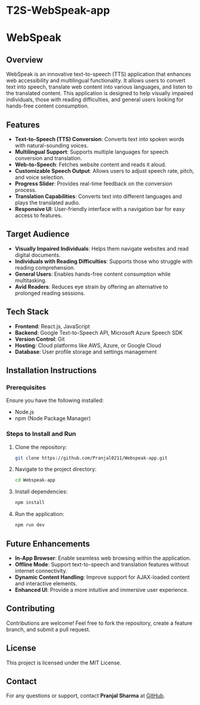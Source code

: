# T2S-WebSpeak-app
 
# WebSpeak

## Overview
WebSpeak is an innovative text-to-speech (TTS) application that enhances web accessibility and multilingual functionality. It allows users to convert text into speech, translate web content into various languages, and listen to the translated content. This application is designed to help visually impaired individuals, those with reading difficulties, and general users looking for hands-free content consumption.

## Features
- **Text-to-Speech (TTS) Conversion**: Converts text into spoken words with natural-sounding voices.
- **Multilingual Support**: Supports multiple languages for speech conversion and translation.
- **Web-to-Speech**: Fetches website content and reads it aloud.
- **Customizable Speech Output**: Allows users to adjust speech rate, pitch, and voice selection.
- **Progress Slider**: Provides real-time feedback on the conversion process.
- **Translation Capabilities**: Converts text into different languages and plays the translated audio.
- **Responsive UI**: User-friendly interface with a navigation bar for easy access to features.

## Target Audience
- **Visually Impaired Individuals**: Helps them navigate websites and read digital documents.
- **Individuals with Reading Difficulties**: Supports those who struggle with reading comprehension.
- **General Users**: Enables hands-free content consumption while multitasking.
- **Avid Readers**: Reduces eye strain by offering an alternative to prolonged reading sessions.

## Tech Stack
- **Frontend**: React.js, JavaScript
- **Backend**: Google Text-to-Speech API, Microsoft Azure Speech SDK
- **Version Control**: Git
- **Hosting**: Cloud platforms like AWS, Azure, or Google Cloud
- **Database**: User profile storage and settings management

## Installation Instructions
### Prerequisites
Ensure you have the following installed:
- Node.js
- npm (Node Package Manager)

### Steps to Install and Run
1. Clone the repository:
   ```sh
   git clone https://github.com/Pranjal0211/Webspeak-app.git
   ```
2. Navigate to the project directory:
   ```sh
   cd Webspeak-app
   ```
3. Install dependencies:
   ```sh
   npm install
   ```
4. Run the application:
   ```sh
   npm run dev
   ```

## Future Enhancements
- **In-App Browser**: Enable seamless web browsing within the application.
- **Offline Mode**: Support text-to-speech and translation features without internet connectivity.
- **Dynamic Content Handling**: Improve support for AJAX-loaded content and interactive elements.
- **Enhanced UI**: Provide a more intuitive and immersive user experience.

## Contributing
Contributions are welcome! Feel free to fork the repository, create a feature branch, and submit a pull request.

## License
This project is licensed under the MIT License.

## Contact
For any questions or support, contact **Pranjal Sharma** at [GitHub](https://github.com/Pranjal0211).
